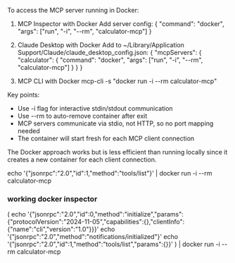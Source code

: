 To access the MCP server running in Docker:

  1. MCP Inspector with Docker
  Add server config:
  {
    "command": "docker",
    "args": ["run", "-i", "--rm", "calculator-mcp"]
  }

  2. Claude Desktop with Docker
  Add to ~/Library/Application Support/Claude/claude_desktop_config.json:
  {
    "mcpServers": {
      "calculator": {
        "command": "docker",
        "args": ["run", "-i", "--rm", "calculator-mcp"]
      }
    }
  }

  3. MCP CLI with Docker
  mcp-cli -s "docker run -i --rm calculator-mcp"

  Key points:
  - Use -i flag for interactive stdin/stdout communication
  - Use --rm to auto-remove container after exit
  - MCP servers communicate via stdio, not HTTP, so no port mapping needed
  - The container will start fresh for each MCP client connection

  The Docker approach works but is less efficient than running locally since it creates a new container for each client connection.


  echo '{"jsonrpc":"2.0","id":1,"method":"tools/list"}' | docker run -i --rm calculator-mcp

  ### working docker inspector 

  (
  echo '{"jsonrpc":"2.0","id":0,"method":"initialize","params":{"protocolVersion":"2024-11-05","capabilities":{},"clientInfo":{"name":"cli","version":"1.0"}}}'
  echo '{"jsonrpc":"2.0","method":"notifications/initialized"}'
  echo '{"jsonrpc":"2.0","id":1,"method":"tools/list","params":{}}'
) | docker run -i --rm calculator-mcp